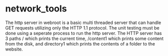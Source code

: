 network_tools
=============
The http server in webroot is a basic multi threaded server that can handle GET requests utilizing only the HTTP 1.1 protocol.
The unit testing must be done using a seperate process to run the http server.
The HTTP server has 3 paths / which prints the current time, /content1 which prints some content from the disk, and directory1 which prints the contents of a folder to the website.